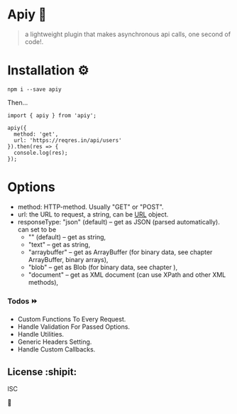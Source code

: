 # Apiy 🚀
> a lightweight plugin that makes asynchronous api calls, one second of code!.

# Installation ⚙️

`npm i --save apiy`

Then...

```
import { apiy } from 'apiy';

apiy({
  method: 'get',
  url: 'https://reqres.in/api/users'
}).then(res => {
  console.log(res);
});
```
# Options
- method: HTTP-method. Usually "GET" or "POST".
- url:  the URL to request, a string, can be [URL](https://javascript.info/url) object.
- responseType: "json" (default) – get as JSON (parsed automatically). can set to be 
   - "" (default) – get as string,
   - "text" – get as string,
   - "arraybuffer" – get as ArrayBuffer (for binary data, see chapter ArrayBuffer, binary arrays),
   - "blob" – get as Blob (for binary data, see chapter ),
   - "document" – get as XML document (can use XPath and other XML methods),

### Todos :fast_forward:
  - Custom Functions To Every Request.
  - Handle Validation For Passed Options.
  - Handle Utilities.
  - Generic Headers Setting.
  - Handle Custom Callbacks.
 
 License :shipit:
----
ISC 

:open_hands:
